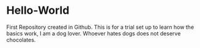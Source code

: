 # Hello-World
First Repository created in Github. This is for a trial set up to learn how the basics work,
I am a dog lover. Whoever hates dogs does not deserve chocolates.
